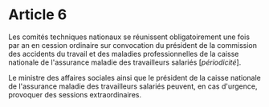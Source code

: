# Article 6

Les comités techniques nationaux se réunissent obligatoirement une fois par an en cession ordinaire sur convocation du président de la commission des accidents du travail et des maladies professionnelles de la caisse nationale de l'assurance maladie des travailleurs salariés [*périodicité*].

Le ministre des affaires sociales ainsi que le président de la caisse nationale de l'assurance maladie des travailleurs salariés peuvent, en cas d'urgence, provoquer des sessions extraordinaires.
